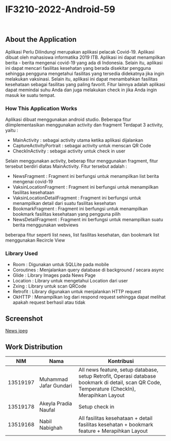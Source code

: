 # IF3210-2022-Android-59

<br />

<!-- ABOUT THE PROJECT -->
## About the Application
Aplikasi Perlu Dilindungi merupakan aplikasi pelacak Covid-19. Aplikasi dibuat oleh mahasiswa informatika 2019 ITB. Aplikasi ini dapat menampilkan berita - berita mengenai covid-19 yang ada di Indonesia. Selain itu, aplikasi ini dapat mencari fasilitas kesehatan yang berada disekitar pengguna sehingga pengguna mengetahui fasilitas yang tersedia didekatnya jika ingin melakukan vaksinasi. Selain itu, aplikasi ini dapat menambahkan fasilitas kesehataan sebagai fasilitas yang paling favorit. Fitur lainnya adalah aplikasi dapat memindai suhu Anda dan juga melakukan check in jika Anda ingin masuk ke suatu tempat.


### How This Application Works
<!-- Cara kerja, terutama mengenai pemenuhan spesifikasi aplikasi. -->
Aplikasi dibuat menggunakan android studio. Beberapa fitur diimplementasikan menggunakan activity dan fragment
Terdapat 3 activity, yaitu :
* MainActivity : sebagai activity utama ketika aplikasi dijalankan
* CaptureActivityPortrait : sebagai activity untuk menscan QR Code 
* CheckInActivity     : sebagai activity untuk check in user 

Selain menggunakan activity, beberap fitur menggunakan fragment, fitur tersebut berdiri diatas MainActivity.
Fitur tersebut adalah :
* NewsFragment : Fragment ini berfungsi untuk menampilkan list berita mengenai covid-19
* VaksinLocationFragment : Fragment ini berfungsi untuk menampilkan fasilitas kesehataan
* VaksinLocationDetailFragment : Fragment ini berfungsi untuk menampilkan detail dari suatu fasilitas kesehatan
* BookmarkFragment : Fragment ini berfungsi untuk menampilkan bookmark fasilitas kesehataan yang pengguna pilih
* NewsDetailFragment : Fragment ini berfungsi untuk menampilkan suatu berita menggunakan webviews

beberapa fitur seperti list news, list fasilitas kesehatan, dan bookmark list menggunakan Recircle View



### Library Used
* Room : Digunakan untuk SQLLite pada mobile
* Coroutines : Menjalankan query database di background / secara async
* Glide : Library Images pada News Page
* Location : Library untuk mengetahui Location dari user
* Zxing : Library untuk scan QRCode
* Retrofit : Library digunakan untuk menjalankan HTTP request
* OkHTTP : Menampilkan log dari respond request sehingga dapat melihat apakah request berhasil atau tidak

## Screenshot
[News jpeg](screenshots/news.jpeg)

## Work Distribution
| NIM | Nama | Kontribusi |
| ------ | ------ | ------ |
| 13519197| Muhammad Jafar Gundari | All news feature, setup database, setup Retrofit, Operasi database bookmark di detail, scan QR Code, Temperature (CheckIn), Merapihkan Layout  |
| 13519178| Akeyla Pradia Naufal| Setup check in |
| 13519168| Nabil Nabighah | All fasilitas kesehataan + detail fasilitas kesehatan + bookmark feature + Merapihkan Layout|







